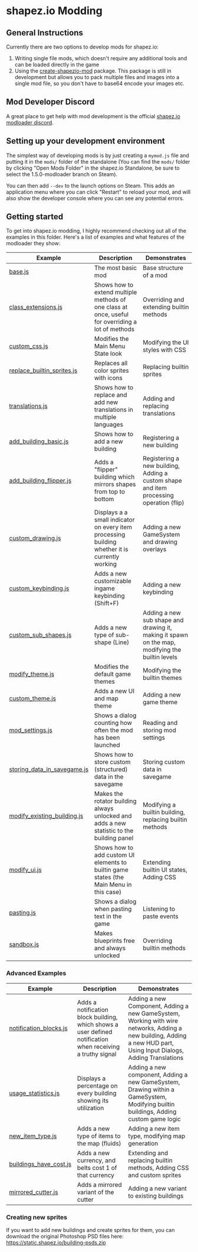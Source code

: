 # shapez.io Modding

## General Instructions

Currently there are two options to develop mods for shapez.io:

1. Writing single file mods, which doesn't require any additional tools and can be loaded directly in the game
2. Using the [create-shapezio-mod](https://www.npmjs.com/package/create-shapezio-mod) package. This package is still in development but allows you to pack multiple files and images into a single mod file, so you don't have to base64 encode your images etc.

## Mod Developer Discord

A great place to get help with mod development is the official [shapez.io modloader discord](https://discord.gg/xq5v8uyMue).

## Setting up your development environment

The simplest way of developing mods is by just creating a `mymod.js` file and putting it in the `mods/` folder of the standalone (You can find the `mods/` folder by clicking "Open Mods Folder" in the shapez.io Standalone, be sure to select the 1.5.0-modloader branch on Steam).

You can then add `--dev` to the launch options on Steam. This adds an application menu where you can click "Restart" to reload your mod, and will also show the developer console where you can see any potential errors.

## Getting started

To get into shapez.io modding, I highly recommend checking out all of the examples in this folder. Here's a list of examples and what features of the modloader they show:

| Example                                                    | Description                                                                                       | Demonstrates                                                                                    |
| ---------------------------------------------------------- | ------------------------------------------------------------------------------------------------- | ----------------------------------------------------------------------------------------------- |
| [base.js](base.js)                                         | The most basic mod                                                                                | Base structure of a mod                                                                         |
| [class_extensions.js](class_extensions.js)                 | Shows how to extend multiple methods of one class at once, useful for overriding a lot of methods | Overriding and extending builtin methods                                                        |
| [custom_css.js](custom_css.js)                             | Modifies the Main Menu State look                                                                 | Modifying the UI styles with CSS                                                                |
| [replace_builtin_sprites.js](replace_builtin_sprites.js)   | Replaces all color sprites with icons                                                             | Replacing builtin sprites                                                                       |
| [translations.js](translations.js)                         | Shows how to replace and add new translations in multiple languages                               | Adding and replacing translations                                                               |
| [add_building_basic.js](add_building_basic.js)             | Shows how to add a new building                                                                   | Registering a new building                                                                      |
| [add_building_flipper.js](add_building_flipper.js)         | Adds a "flipper" building which mirrors shapes from top to bottom                                 | Registering a new building, Adding a custom shape and item processing operation (flip)          |
| [custom_drawing.js](custom_drawing.js)                     | Displays a a small indicator on every item processing building whether it is currently working    | Adding a new GameSystem and drawing overlays                                                    |
| [custom_keybinding.js](custom_keybinding.js)               | Adds a new customizable ingame keybinding (Shift+F)                                               | Adding a new keybinding                                                                         |
| [custom_sub_shapes.js](custom_sub_shapes.js)               | Adds a new type of sub-shape (Line)                                                               | Adding a new sub shape and drawing it, making it spawn on the map, modifying the builtin levels |
| [modify_theme.js](modify_theme.js)                         | Modifies the default game themes                                                                  | Modifying the builtin themes                                                                    |
| [custom_theme.js](custom_theme.js)                         | Adds a new UI and map theme                                                                       | Adding a new game theme                                                                         |
| [mod_settings.js](mod_settings.js)                         | Shows a dialog counting how often the mod has been launched                                       | Reading and storing mod settings                                                                |
| [storing_data_in_savegame.js](storing_data_in_savegame.js) | Shows how to store custom (structured) data in the savegame                                       | Storing custom data in savegame                                                                 |
| [modify_existing_building.js](modify_existing_building.js) | Makes the rotator building always unlocked and adds a new statistic to the building panel         | Modifying a builtin building, replacing builtin methods                                         |
| [modify_ui.js](modify_ui.js)                               | Shows how to add custom UI elements to builtin game states (the Main Menu in this case)           | Extending builtin UI states, Adding CSS                                                         |
| [pasting.js](pasting.js)                                   | Shows a dialog when pasting text in the game                                                      | Listening to paste events                                                                       |
| [sandbox.js](sandbox.js)                                   | Makes blueprints free and always unlocked                                                         | Overriding builtin methods                                                                      |

### Advanced Examples

| Example                                          | Description                                                                                                | Demonstrates                                                                                                                                                        |
| ------------------------------------------------ | ---------------------------------------------------------------------------------------------------------- | ------------------------------------------------------------------------------------------------------------------------------------------------------------------- |
| [notification_blocks.js](notification_blocks.js) | Adds a notification block building, which shows a user defined notification when receiving a truthy signal | Adding a new Component, Adding a new GameSystem, Working with wire networks, Adding a new building, Adding a new HUD part, Using Input Dialogs, Adding Translations |
| [usage_statistics.js](usage_statistics.js)       | Displays a percentage on every building showing its utilization                                            | Adding a new component, Adding a new GameSystem, Drawing within a GameSystem, Modifying builtin buildings, Adding custom game logic                                 |
| [new_item_type.js](new_item_type.js)             | Adds a new type of items to the map (fluids)                                                               | Adding a new item type, modifying map generation                                                                                                                    |
| [buildings_have_cost.js](buildings_have_cost.js) | Adds a new currency, and belts cost 1 of that currency                                                     | Extending and replacing builtin methods, Adding CSS and custom sprites                                                                                              |
| [mirrored_cutter.js](mirrored_cutter.js)         | Adds a mirrored variant of the cutter                                                                      | Adding a new variant to existing buildings                                                                                                                          |

### Creating new sprites

If you want to add new buildings and create sprites for them, you can download the original Photoshop PSD files here: https://static.shapez.io/building-psds.zip
